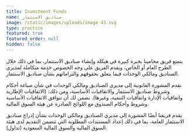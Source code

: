 ```yaml
---
title: Investment Funds
name: صناديق الاستثمار
image: /static/images/uploads/image 43.svg
type: practice
featured: true
featured_order: null
hidden: false
---
```

يتمتع فريق محامينا بخبرة كبيرة في هيكلة وإنشاء صناديق الاستثمار، بما في ذلك خلال الطرح العام أو الخاص، ويقدم الفريق على وجه الخصوص خدمة متكاملة لمديري الصناديق ومالكي الوحدات فيما يتعلق بحقوقهم والتزاماتهم بشأن صناديق الاستثمار.

نقدم المشورة القانونية إلى مديري الصناديق ومالكي الوحدات في شأن صياغة أحكام وشروط صناديق الاستثمار والاتفاقيات الأساسية، ومن ذلك: (الاتفاقيات الإطارية واتفاقيات الإدارة واتفاقيات التنمية، وغيرها). نضمن لك أن تتوافق الاتفاقيات الأساسية وشروط وأحكام الصندوق مع اللوائح الصادرة عن هيئة السوق المالية.

يقدم فريقنا أيضًا المشورة إلى مديري الصناديق ومالكي الوحدات بشأن إدراج صناديق الاستثمار العامة، بما في ذلك إعداد المستندات المطلوبة التي تتضمن التقديم لدى هيئة السوق المالية والسوق المالية السعودية (تداول).
